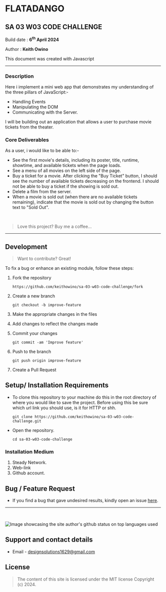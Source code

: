 
# FLATADANGO

## SA 03 W03 CODE CHALLENGE

Build date : **6<sup>th</sup> April 2024**

Author : **Keith Owino**

This document was created with Javascript

---

### Description

Here i implement a mini web app that demonstrates my understanding of the three pillars of JavaScript:-
  * Handling Events
  * Manipulating the DOM
  * Communicating with the Server.

I will be building out an application that allows a user to purchase movie tickets from the theater.

### Core Deliverables

As a user, i would like to be able to:-
 * See the first movie's details, including its poster, title, runtime, showtime, and available tickets when the page loads.
 * See a menu of all movies on the left side of the page.
 * Buy a ticket for a movie. After clicking the "Buy Ticket" button, I should see the number of available tickets decreasing on the frontend. I should not be able to buy a ticket if the showing is sold out.
 * Delete a film from the server. 
 * When a movie is sold out (when there are no available tickets remaining), indicate that the movie is sold out by changing the button text to "Sold Out". 

<br>
 
>Love this project? Buy me a coffee...
---

## Development
> Want to contribute? Great!

To fix a bug or enhance an existing module, follow these steps:

1. Fork the repository

    ```
    https://github.com/keithowino/sa-03-w03-code-challenge/fork
    ```
2. Create a new branch

    ```
    git checkout -b improve-feature
    ```
3. Make the appropriate changes in the files
4. Add changes to reflect the changes made
5. Commit your changes

    ```
    git commit -am 'Improve feature'
    ```
6. Push to the branch

    ```
    git push origin improve-feature
    ```
7. Create a Pull Request 


## Setup/ Installation Requirements
- To clone this repository to your machine do this in the root directory of where you would like to save the project. Before using this be sure which url link you should use, is it for HTTP or shh.

    ```
    git clone https://github.com/keithowino/sa-03-w03-code-challenge.git
    ```

- Open the repository.

    ```
    cd sa-03-w03-code-challenge
    ```

### Installation Medium
1. Steady Network.
2. Web-link
3. Github account.

## Bug / Feature Request

- If you find a bug that gave undesired results, kindly open an issue [here](https://github.com/keithowino/sa-03-w03-code-challenge/issues/new).

---
<br>

<p><img align="center" src="https://github-readme-stats.vercel.app/api/top-langs?username=keithowino&show_icons=true&locale=en&layout=compact" alt="Image showcasing the site author's github status on top languages used" /></p>

## Support and contact details

- Email - designsolutions1629@gmail.com 

## License
>The content of this site is licensed under the MIT license
Copyright (c) 2024.